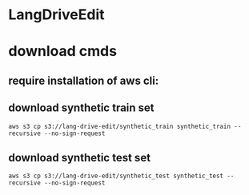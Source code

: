# LangDriveEdit

# download cmds


## require installation of aws cli:

## download synthetic train set
```
aws s3 cp s3://lang-drive-edit/synthetic_train synthetic_train --recursive --no-sign-request
```
## download synthetic test set
```
aws s3 cp s3://lang-drive-edit/synthetic_test synthetic_test --recursive --no-sign-request
```
